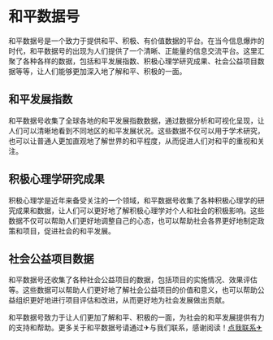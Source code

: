 # 和平数据号

和平数据号是一个致力于提供和平、积极、有价值数据的平台。在当今信息爆炸的时代，和平数据号的出现为人们提供了一个清晰、正能量的信息交流平台。这里汇聚了各种各样的数据，包括和平发展指数、积极心理学研究成果、社会公益项目数据等等，让人们能够更加深入地了解和平、积极的一面。

## 和平发展指数

和平数据号收集了全球各地的和平发展指数数据，通过数据分析和可视化呈现，让人们可以清晰地看到不同地区的和平发展状况。这些数据不仅可以用于学术研究，也可以让普通人更加直观地了解世界的和平程度，从而促进人们对和平的重视和关注。

## 积极心理学研究成果

积极心理学是近年来备受关注的一个领域，和平数据号收集了各种积极心理学的研究成果和数据，让人们可以更好地了解积极心理学对个人和社会的积极影响。这些数据不仅可以帮助人们更好地调整自己的心态，也可以帮助社会各界更好地制定政策和项目，促进社会的和平发展。

## 社会公益项目数据

和平数据号还收集了各种社会公益项目的数据，包括项目的实施情况、效果评估等。这些数据可以帮助人们更好地了解社会公益项目的价值和意义，也可以帮助公益组织更好地进行项目评估和改进，从而更好地为社会发展做出贡献。

和平数据号致力于让人们更加了解和平、积极的一面，为社会的和平发展提供有力的支持和帮助。更多关于和平数据号请通过✈与我们联系，感谢阅读！[点我联系✈](https://ac.k02.cc)